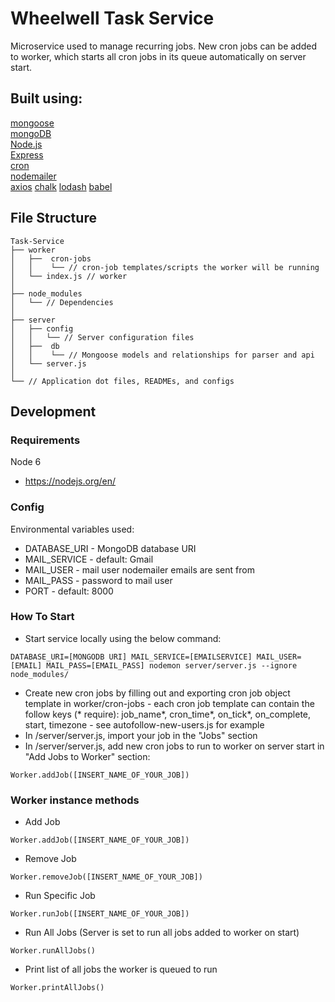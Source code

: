 # Wheelwell Task Service

Microservice used to manage recurring jobs. New cron jobs can be added to worker, which starts all cron jobs in its queue automatically on server start.

## Built using:

[mongoose](http://mongoosejs.com/)  
[mongoDB](https://www.mongodb.com/)  
[Node.js](https://nodejs.org/en/)  
[Express](http://expressjs.com/)  
[cron](https://github.com/kelektiv/node-cron)   
[nodemailer](https://nodemailer.com)   
[axios](https://github.com/mzabriskie/axios)
[chalk](https://github.com/chalk/chalk)
[lodash](https://lodash.com)
[babel](https://babeljs.io/)

## File Structure

```
Task-Service
├── worker
│   ├──  cron-jobs
│   │    └── // cron-job templates/scripts the worker will be running
│   └── index.js // worker
│
├── node_modules
│   └── // Dependencies
│
├── server
│   ├── config
│   │   └── // Server configuration files
│   ├──  db
│   │    └── // Mongoose models and relationships for parser and api
│   └── server.js
│   
└── // Application dot files, READMEs, and configs
```

## Development

### Requirements

Node 6
- https://nodejs.org/en/

### Config

Environmental variables used:

* DATABASE_URI     - MongoDB database URI
* MAIL_SERVICE     - default: Gmail
* MAIL_USER        - mail user nodemailer emails are sent from
* MAIL_PASS        - password to mail user
* PORT             - default: 8000

### How To Start

* Start service locally using the below command:

```
DATABASE_URI=[MONGODB URI] MAIL_SERVICE=[EMAILSERVICE] MAIL_USER=[EMAIL] MAIL_PASS=[EMAIL_PASS] nodemon server/server.js --ignore node_modules/
```

* Create new cron jobs by filling out and exporting cron job object template in worker/cron-jobs - each cron job template can contain the follow keys (* require): job_name*, cron_time*, on_tick*, on_complete, start, timezone - see autofollow-new-users.js for example
* In /server/server.js, import your job in the "Jobs" section
* In /server/server.js, add new cron jobs to run to worker on server start in "Add Jobs to Worker" section:

```
Worker.addJob([INSERT_NAME_OF_YOUR_JOB])
```

### Worker instance methods

* Add Job

```
Worker.addJob([INSERT_NAME_OF_YOUR_JOB])
```

* Remove Job

```
Worker.removeJob([INSERT_NAME_OF_YOUR_JOB])
```

* Run Specific Job

```
Worker.runJob([INSERT_NAME_OF_YOUR_JOB])
```

* Run All Jobs (Server is set to run all jobs added to worker on start)

```
Worker.runAllJobs()
```

* Print list of all jobs the worker is queued to run

```
Worker.printAllJobs()
```

